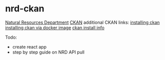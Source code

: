 # nrd-ckan
[Natural Resources Department](https://gisdata.mn.gov/organization/us-mn-state-dnr)
[CKAN](https://docs.ckan.org/en/ckan-2.2.3/api.html#making-an-api-request)
additional CKAN links:
[installing ckan](https://docs.ckan.org/en/2.10/maintaining/installing/index.html)
[installing ckan via docker image](https://github.com/ckan/ckan-docker-base)
[ckan install info](https://github.com/ckan/ckan-docker#install-ckan-plus-dependencies)

Todo:
- create react app
- step by step guide on NRD API pull
